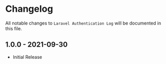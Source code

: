 # Changelog

All notable changes to `Laravel Authentication Log` will be documented in this file.

## 1.0.0 - 2021-09-30

- Initial Release
